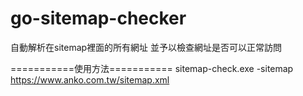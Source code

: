 # go-sitemap-checker
自動解析在sitemap裡面的所有網址 並予以檢查網址是否可以正常訪問

===========使用方法===========
sitemap-check.exe -sitemap https://www.anko.com.tw/sitemap.xml
